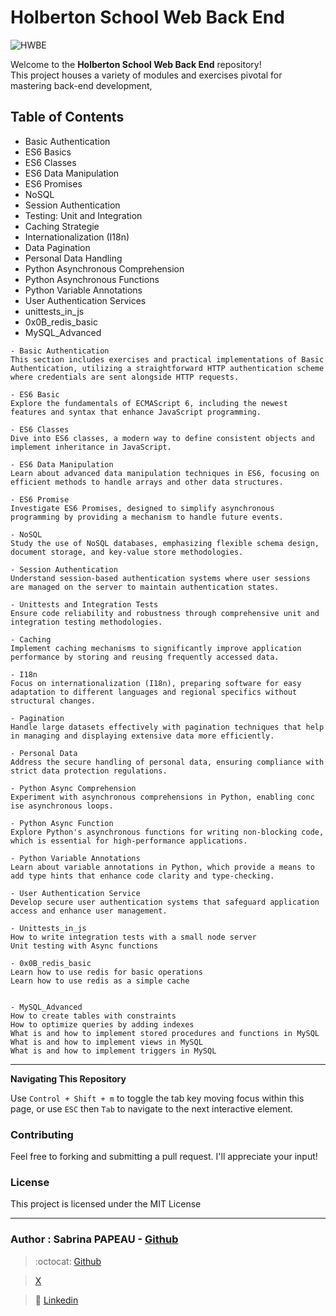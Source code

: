 # Holberton School Web Back End

![HWBE](https://zupimages.net/up/24/28/5ck8.png)

Welcome to the **Holberton School Web Back End** repository!  
This project houses a variety of modules and exercises pivotal for mastering back-end development,  


## Table of Contents

- Basic Authentication
- ES6 Basics
- ES6 Classes
- ES6 Data Manipulation
- ES6 Promises
- NoSQL
- Session Authentication
- Testing: Unit and Integration
- Caching Strategie
- Internationalization (I18n)
- Data Pagination
- Personal Data Handling
- Python Asynchronous Comprehension
- Python Asynchronous Functions
- Python Variable Annotations
- User Authentication Services
- unittests_in_js
- 0x0B_redis_basic
- MySQL_Advanced

```
- Basic Authentication
This section includes exercises and practical implementations of Basic Authentication, utilizing a straightforward HTTP authentication scheme where credentials are sent alongside HTTP requests.

- ES6 Basic
Explore the fundamentals of ECMAScript 6, including the newest features and syntax that enhance JavaScript programming.

- ES6 Classes
Dive into ES6 classes, a modern way to define consistent objects and implement inheritance in JavaScript.

- ES6 Data Manipulation
Learn about advanced data manipulation techniques in ES6, focusing on efficient methods to handle arrays and other data structures.

- ES6 Promise
Investigate ES6 Promises, designed to simplify asynchronous programming by providing a mechanism to handle future events.

- NoSQL
Study the use of NoSQL databases, emphasizing flexible schema design, document storage, and key-value store methodologies.

- Session Authentication
Understand session-based authentication systems where user sessions are managed on the server to maintain authentication states.

- Unittests and Integration Tests
Ensure code reliability and robustness through comprehensive unit and integration testing methodologies.

- Caching
Implement caching mechanisms to significantly improve application performance by storing and reusing frequently accessed data.

- I18n
Focus on internationalization (I18n), preparing software for easy adaptation to different languages and regional specifics without structural changes.

- Pagination
Handle large datasets effectively with pagination techniques that help in managing and displaying extensive data more efficiently.

- Personal Data
Address the secure handling of personal data, ensuring compliance with strict data protection regulations.

- Python Async Comprehension
Experiment with asynchronous comprehensions in Python, enabling conc ise asynchronous loops.

- Python Async Function
Explore Python's asynchronous functions for writing non-blocking code, which is essential for high-performance applications.

- Python Variable Annotations
Learn about variable annotations in Python, which provide a means to add type hints that enhance code clarity and type-checking.

- User Authentication Service
Develop secure user authentication systems that safeguard application access and enhance user management.

- Unittests_in_js
How to write integration tests with a small node server
Unit testing with Async functions

- 0x0B_redis_basic
Learn how to use redis for basic operations
Learn how to use redis as a simple cache


- MySQL_Advanced
How to create tables with constraints
How to optimize queries by adding indexes
What is and how to implement stored procedures and functions in MySQL
What is and how to implement views in MySQL
What is and how to implement triggers in MySQL
```
---


**Navigating This Repository**

Use `Control + Shift + m` to toggle the tab key moving focus within this page, or use `ESC` then `Tab` to navigate to the next interactive element.

### **Contributing**

Feel free to forking and submitting a pull request. I'll appreciate your input!

### **License**

This project is licensed under the MIT License

---

### Author  :   **Sabrina PAPEAU** - [Github](https://github.com/Holbiwan)

> :octocat: [Github](https://github.com/Holbiwan)

> [X](https://twitter.com/@Holbiwan_Place)

> :blue_book: [Linkedin](https://www.linkedin.com/in/sabrina-p006566185)
